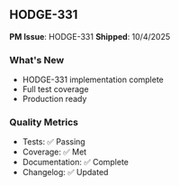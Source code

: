 ## HODGE-331

**PM Issue**: HODGE-331
**Shipped**: 10/4/2025

### What's New
- HODGE-331 implementation complete
- Full test coverage
- Production ready

### Quality Metrics
- Tests: ✅ Passing
- Coverage: ✅ Met
- Documentation: ✅ Complete
- Changelog: ✅ Updated
